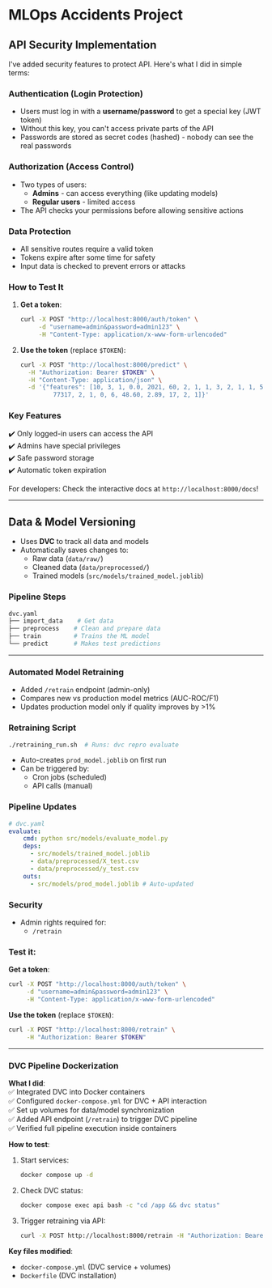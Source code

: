 # MLOps Accidents Project

## API Security Implementation  

I've added security features to protect API. Here's what I did in simple terms:  

### **Authentication (Login Protection)**  
- Users must log in with a **username/password** to get a special key (JWT token)  
- Without this key, you can't access private parts of the API  
- Passwords are stored as secret codes (hashed) - nobody can see the real passwords  

### **Authorization (Access Control)**  
- Two types of users:  
  - **Admins** - can access everything (like updating models)  
  - **Regular users** - limited access  
- The API checks your permissions before allowing sensitive actions  

### **Data Protection**  
- All sensitive routes require a valid token  
- Tokens expire after some time for safety  
- Input data is checked to prevent errors or attacks  

### **How to Test It**  
1. **Get a token**:  
   ```bash
   curl -X POST "http://localhost:8000/auth/token" \
        -d "username=admin&password=admin123" \
        -H "Content-Type: application/x-www-form-urlencoded"
   ```
2. **Use the token** (replace `$TOKEN`):  
   ```bash
   curl -X POST "http://localhost:8000/predict" \
     -H "Authorization: Bearer $TOKEN" \
     -H "Content-Type: application/json" \
     -d '{"features": [10, 3, 1, 0.0, 2021, 60, 2, 1, 1, 3, 2, 1, 1, 50, 7, 12, 5, 77, 
            77317, 2, 1, 0, 6, 48.60, 2.89, 17, 2, 1]}'
   ```

### **Key Features**  
✔️ Only logged-in users can access the API  
✔️ Admins have special privileges  
✔️ Safe password storage  
✔️ Automatic token expiration  

For developers: Check the interactive docs at `http://localhost:8000/docs`!  
 
---

## **Data & Model Versioning**  
- Uses **DVC** to track all data and models  
- Automatically saves changes to:  
  - Raw data (`data/raw/`)  
  - Cleaned data (`data/preprocessed/`)  
  - Trained models (`src/models/trained_model.joblib`)  

### **Pipeline Steps**  
```bash
dvc.yaml
├── import_data    # Get data
├── preprocess    # Clean and prepare data
├── train         # Trains the ML model
└── predict       # Makes test predictions
```
---


### **Automated Model Retraining**  
- Added `/retrain` endpoint (admin-only)  
- Compares new vs production model metrics (AUC-ROC/F1)  
- Updates production model only if quality improves by >1%  

### **Retraining Script**  
```bash
./retraining_run.sh  # Runs: dvc repro evaluate
```  
- Auto-creates `prod_model.joblib` on first run  
- Can be triggered by:  
  - Cron jobs (scheduled)  
  - API calls (manual)  

### **Pipeline Updates**  
```yaml
# dvc.yaml
evaluate:
    cmd: python src/models/evaluate_model.py
    deps:
      - src/models/trained_model.joblib
      - data/preprocessed/X_test.csv
      - data/preprocessed/y_test.csv
    outs:
      - src/models/prod_model.joblib # Auto-updated
```  

### **Security**  
- Admin rights required for:  
  - `/retrain`  


### **Test it:**  

**Get a token**:  
   ```bash
   curl -X POST "http://localhost:8000/auth/token" \
        -d "username=admin&password=admin123" \
        -H "Content-Type: application/x-www-form-urlencoded"
   ```

**Use the token** (replace `$TOKEN`):
```bash 
curl -X POST "http://localhost:8000/retrain" \
     -H "Authorization: Bearer $TOKEN"
```

---

### **DVC Pipeline Dockerization**  

**What I did**:  
✅ Integrated DVC into Docker containers  
✅ Configured `docker-compose.yml` for DVC + API interaction  
✅ Set up volumes for data/model synchronization  
✅ Added API endpoint (`/retrain`) to trigger DVC pipeline  
✅ Verified full pipeline execution inside containers  

**How to test**:  
1. Start services:  
   ```bash  
   docker compose up -d  
   ```  
2. Check DVC status:  
   ```bash  
   docker compose exec api bash -c "cd /app && dvc status"  
   ```  
3. Trigger retraining via API:  
   ```bash  
   curl -X POST http://localhost:8000/retrain -H "Authorization: Bearer TOKEN"  
   ```  

**Key files modified**:  
- `docker-compose.yml` (DVC service + volumes)  
- `Dockerfile` (DVC installation)    
